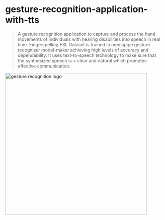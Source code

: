# gesture-recognition-application-with-tts

  > A gesture recognition application to capture and process the hand movements of individuals with hearing disabilities into speech in real time.
  > Fingerspelling FSL Dataset is trained in mediapipe gesture recognizer model-maker achieving high levels of accuracy and dependability. It uses text-to-speech technology to make sure that the synthesized speech is   > clear and natural which promotes effective communication.


<img src="![Untitled design (1)](https://github.com/user-attachments/assets/5d1cb006-516d-4b80-88ee-d7226f8ebc59)" alt="gesture recognition logo" width="450" height="450">


